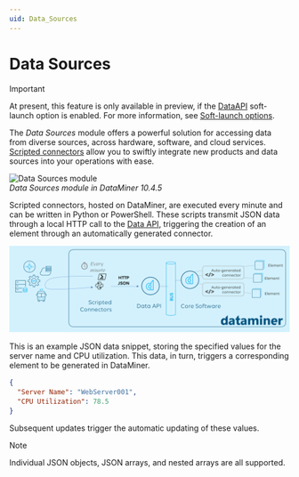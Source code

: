 ```yaml
---
uid: Data_Sources
---
```


# Data Sources

> [!IMPORTANT]
> At present, this feature is only available in preview, if the [DataAPI](xref:Overview_of_Soft_Launch_Options#dataapi) soft-launch option is enabled. For more information, see [Soft-launch options](xref:SoftLaunchOptions).

The *Data Sources* module offers a powerful solution for accessing data from diverse sources, across hardware, software, and cloud services. [Scripted connectors](xref:Scripted_Connectors) allow you to swiftly integrate new products and data sources into your operations with ease.

![Data Sources module](~/dataminer/images/Data_Sources.png)<br>*Data Sources module in DataMiner 10.4.5*

Scripted connectors, hosted on DataMiner, are executed every minute and can be written in Python or PowerShell. These scripts transmit JSON data through a local HTTP call to the [Data API](xref:Data_API), triggering the creation of an element through an automatically generated connector.

![Architectural Overview of Scripted Connectors & Data API](/dataminer/images/Data_API_Schematic.png)

This is an example JSON data snippet, storing the specified values for the server name and CPU utilization. This data, in turn, triggers a corresponding element to be generated in DataMiner.

```json
{
  "Server Name": "WebServer001",
  "CPU Utilization": 78.5
}
```

Subsequent updates trigger the automatic updating of these values.

> [!NOTE]
> Individual JSON objects, JSON arrays, and nested arrays are all supported.
